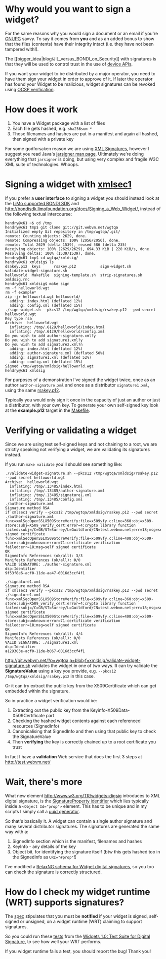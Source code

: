 # Why would you want to sign a widget?

For the same reasons why you would sign a document or an email if you're
[GNUPG](http://en.wikipedia.org/wiki/Gnupg) savvy. To say it comes from **you**
and as an added bonus to show that the files (contents) have their integrity
intact (i.e. they have not been tampered with!).

The [[bigger_idea|blog/JIL_versus_BONDI_on_Security]] with signatures is that
they will be used to control trust in the use of [device
APIs](http://www.w3.org/2009/dap/).

If you want your widget to be distributed by a major operator, you need to have
them sign your widget in order to approve of it. If later the operator has
found your Widget to be malicious, widget signatures can be revoked using [OCSP
verification](http://en.wikipedia.org/wiki/OCSP).

# How does it work

1. You have a Widget package with a list of files
2. Each file gets hashed, e.g. `sha256sum *`
3. Those filenames and hashes are put in a manifest and again all hashed, then signed with a private key

For some godforsaken reason we are using [XML
Signatures](http://www.w3.org/TR/widgets-digsig), however I suggest you read
Java's [jarsigner man
page](http://linux.die.net/man/1/jarsigner-java-1.6.0-openjdk). Ultimately
we're doing everything that `jarsigner` is doing, but using very complex and
fragile W3C XML suite of technologies. Whoops.

# Signing a widget with [xmlsec1](http://www.aleksey.com/xmlsec/)

If you prefer a **user interface** to signing a widget you should instead look
at the [LiMo supported BONDI SDK](http://bondisdk.limofoundation.org/) and
<http://bondisdk.limofoundation.org/docs/Signing_a_Web_Widget/>, instead of the
following textual intercourse:

	hendry@x61 ~$ cd /tmp
	hendry@x61 tmp$ git clone git://git.webvm.net/wgtqa
	Initialized empty Git repository in /tmp/wgtqa/.git/
	remote: Counting objects: 2629, done.
	remote: Compressing objects: 100% (2056/2056), done.
	remote: Total 2629 (delta 1539), reused 586 (delta 235)
	Receiving objects: 100% (2629/2629), 694.33 KiB | 220 KiB/s, done.
	Resolving deltas: 100% (1539/1539), done.
	hendry@x61 tmp$ cd wgtqa/xmldsig/
	hendry@x61 xmldsig$ ls
	dsakey.p12  keys      rsakey.p12           sign-widget.sh       validate-widget-signature.sh
	helloworld  Makefile  signing-template.sh  strip-signatures.sh  xmldsig.rnc
	hendry@x61 xmldsig$ make sign
	rm -f helloworld.wgt
	rm -f example*
	zip -jr helloworld.wgt helloworld/
	  adding: index.html (deflated 12%)
	  adding: config.xml (deflated 15%)
	./sign-widget.sh --pkcs12 /tmp/wgtqa/xmldsig/rsakey.p12 --pwd secret helloworld.wgt
	Key type rsa
	Archive:  helloworld.wgt
	  inflating: /tmp/.6129/helloworld/index.html
	  inflating: /tmp/.6129/helloworld/config.xml
	Do you wish to add author-signature.xml?y
	Do you wish to add signature1.xml?y
	Do you wish to add signature2.xml?n
	  adding: index.html (deflated 12%)
	  adding: author-signature.xml (deflated 50%)
	  adding: signature1.xml (deflated 52%)
	  adding: config.xml (deflated 15%)
	Signed /tmp/wgtqa/xmldsig/helloworld.wgt
	hendry@x61 xmldsig

For purposes of a demonstration I've signed the widget twice, once as an
author `author-signature.xml` and once as a distributor `signature1.xml`, using
the same
[rsakey.p12](http://git.webvm.net/?p=wgtqa;a=blob;f=xmldsig/rsakey.p12).

Typically you would only sign it once in the capacity of just an author or just
a distributor, with your own key. To generate your own self-signed key look at the
**example.p12** target in the
[Makefile](http://git.webvm.net/?p=wgtqa;a=blob;f=xmldsig/Makefile).

# Verifying or validating a widget

Since we are using test self-signed keys and not chaining to a root, we are
strictly speaking not verifying a widget, we are validating its signatures
instead.

If you run `make validate` you'll should see something like:

	./validate-widget-signature.sh --pkcs12 /tmp/wgtqa/xmldsig/rsakey.p12 --pwd secret helloworld.wgt
	Archive:  helloworld.wgt
	  inflating: /tmp/.13485/index.html
	  inflating: /tmp/.13485/author-signature.xml
	  inflating: /tmp/.13485/signature1.xml
	  inflating: /tmp/.13485/config.xml
	./author-signature.xml
	Signature method RSA
	if xmlsec1 verify --pkcs12 /tmp/wgtqa/xmldsig/rsakey.p12 --pwd secret ./author-signature.xml
	func=xmlSecOpenSSLX509StoreVerify:file=x509vfy.c:line=360:obj=x509-store:subj=X509_verify_cert:error=4:crypto library function failed:subj=/C=GB/ST=Surrey/L=Guildford/CN=test.webvm.net;err=18;msg=self signed certificate
	func=xmlSecOpenSSLX509StoreVerify:file=x509vfy.c:line=408:obj=x509-store:subj=unknown:error=71:certificate verification failed:err=18;msg=self signed certificate
	OK
	SignedInfo References (ok/all): 3/3
	Manifests References (ok/all): 0/0
	VALID SIGNATURE: ./author-signature.xml
	dsp:Identifier
	9f53f8e6-acf0-11de-aa47-0016d3ccf4f1

	./signature1.xml
	Signature method RSA
	if xmlsec1 verify --pkcs12 /tmp/wgtqa/xmldsig/rsakey.p12 --pwd secret ./signature1.xml
	func=xmlSecOpenSSLX509StoreVerify:file=x509vfy.c:line=360:obj=x509-store:subj=X509_verify_cert:error=4:crypto library function failed:subj=/C=GB/ST=Surrey/L=Guildford/CN=test.webvm.net;err=18;msg=self signed certificate
	func=xmlSecOpenSSLX509StoreVerify:file=x509vfy.c:line=408:obj=x509-store:subj=unknown:error=71:certificate verification failed:err=18;msg=self signed certificate
	OK
	SignedInfo References (ok/all): 4/4
	Manifests References (ok/all): 0/0
	VALID SIGNATURE: ./signature1.xml
	dsp:Identifier
	a129383e-acf0-11de-b067-0016d3ccf4f1

<http://git.webvm.net/?p=wgtqa;a=blob;f=xmldsig/validate-widget-signature.sh>
validates the widget in one of two ways. It can try validate the
**SignatureValue** using a key you provide, e.g. `--pkcs12
/tmp/wgtqa/xmldsig/rsakey.p12` in this case.

Or it can try extract the public key from the X509Certificate which can get
embedded within the signature.

So in practice a widget verification would be:

1. Extracting out the public key from the Keyinfo-X509Data-X509Certificate part
2. Checking the hashed widget contents against each referenced resources (SignedInfo)
3. Canonicalising that SignedInfo and then using that public key to check the SignatureValue
4. Then **verifying** the key is correctly chained up to a root certificate you trust

In fact I have a **validation** Web service that does the first 3 steps at <http://test.webvm.net/>

# Wait, there's more

What new element <http://www.w3.org/TR/widgets-digsig> introduces to XML
digital signature, is the [SignatureProperty
identifier](http://www.w3.org/TR/widgets-digsig/#identifier-signature-property)
which lies typically inside a `<Object Id="prop">` element. This has to be
unique and in my scripts I simply call a [uuid generator](http://en.wikipedia.org/wiki/Uuid).

So that's basically it. A widget can contain a single author signature and many
several distributor signatures. The signatures are generated the same way with
a:

1. SignedInfo section which is the manifest, filenames and hashes
2. KeyInfo - any details of the key
3. Object bit, for identifying the signature itself (btw this gets hashed too in the SignedInfo as `URI="#prop"`!)

I've modified a [RelaxNG schema for Widget digital
signatures](http://git.webvm.net/?p=wgtqa;a=blob;f=xmldsig/xmldsig.rnc), so you
too can check the signature is correctly structured.

# How do I check my widget runtime (WRT) supports signatures?

The [spec](http://www.w3.org/TR/widgets-digsig/#signature-verification)
stipulates that you must be **notified** if your widget is signed, self-signed
or unsigned, on a widget runtime (WRT) claiming to support signatures.

So you could run these
[tests](http://dev.w3.org/2006/waf/widgets-digsig/tests/test-suite-unstable.xml)
from the [Widgets 1.0: Test Suite for Digital
Signature](http://dev.w3.org/2006/waf/widgets-digsig/tests/), to see how well your WRT performs.

If you widget runtime fails a test, you should report the bug! Thank you!

